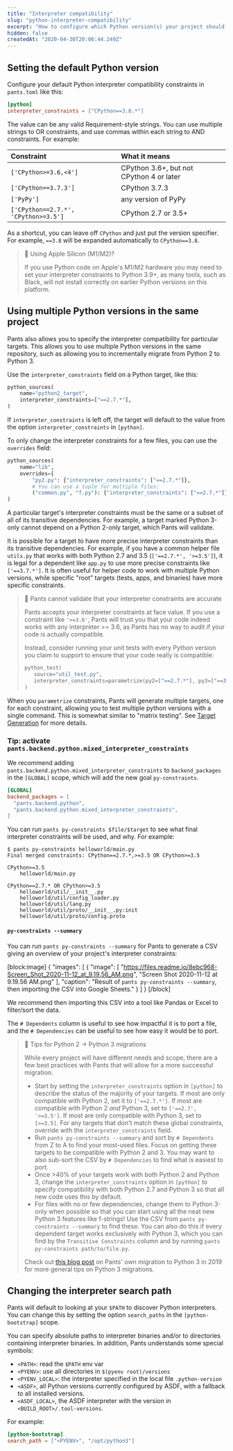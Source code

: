 ```yaml
---
title: "Interpreter compatibility"
slug: "python-interpreter-compatibility"
excerpt: "How to configure which Python version(s) your project should use."
hidden: false
createdAt: "2020-04-30T20:06:44.249Z"
---
```

Setting the default Python version
----------------------------------

Configure your default Python interpreter compatibility constraints in `pants.toml` like this:

```toml pants.toml
[python]
interpreter_constraints = ["CPython==3.8.*"]
```

The value can be any valid Requirement-style strings. You can use multiple strings to OR constraints, and use commas within each string to AND constraints. For example:

| Constraint                           | What it means                            |
| :----------------------------------- | :--------------------------------------- |
| `['CPython>=3.6,<4']`                | CPython 3.6+, but not CPython 4 or later |
| `['CPython==3.7.3']`                 | CPython 3.7.3                            |
| `['PyPy']`                           | any version of PyPy                      |
| `['CPython==2.7.*', 'CPython>=3.5']` | CPython 2.7 or 3.5+                      |

As a shortcut, you can leave off `CPython` and just put the version specifier. For example, `==3.8` will be expanded automatically to `CPython==3.8`.

> 📘 Using Apple Silicon (M1/M2)?
>
> If you use Python code on Apple's M1/M2 hardware you may need to set your interpreter constraints to Python 3.9+, as many tools, such as Black, will not install correctly on earlier Python versions on this platform.

Using multiple Python versions in the same project
--------------------------------------------------

Pants also allows you to specify the interpreter compatibility for particular targets. This allows you to use multiple Python versions in the same repository, such as allowing you to incrementally migrate from Python 2 to Python 3.

Use the `interpreter_constraints` field on a Python target, like this:

```python BUILD
python_sources(
    name="python2_target",
    interpreter_constraints=["==2.7.*"],
)
```

If `interpreter_constraints` is left off, the target will default to the value from the option `interpreter_constraints` in `[python]`.

To only change the interpreter constraints for a few files, you can use the `overrides` field:

```python BUILD
python_sources(
    name="lib",
    overrides={
        "py2.py": {"interpreter_constraints": ["==2.7.*"]},
        # You can use a tuple for multiple files:
        ("common.py", "f.py"): {"interpreter_constraints": ["==2.7.*"]},
)
```

A particular target's interpreter constraints must be the same or a subset of all of its
transitive dependencies. For example, a target marked Python 3-only cannot depend on a
Python 2-only target, which Pants will validate.

It is possible for a target to have more precise interpreter constraints than its transitive
dependencies. For example, if you have a common helper file `utils.py` that works with both
Python 2.7 and 3.5 (`['==2.7.*', '>=3.5']`), it is legal for a dependent like `app.py` to use more
precise constraints like `['==3.7.*']`. It is often useful for helper code to work with multiple
Python versions, while specific "root" targets (tests, apps, and binaries) have more specific
constraints.

> 🚧 Pants cannot validate that your interpreter constraints are accurate
> 
> Pants accepts your interpreter constraints at face value. If you use a constraint like `'>=3.6'`, Pants will trust you that your code indeed works with any interpreter >= 3.6, as Pants has no way to audit if your code is actually compatible.
> 
> Instead, consider running your unit tests with every Python version you claim to support to ensure that your code really is compatible:
> 
> ```python
> python_test(
>    source="util_test.py",
>    interpreter_constraints=parametrize(py2=["==2.7.*"], py3=["==3.6.*"]),
> )
> ```

When you `parametrize` constraints, Pants will generate multiple targets, one for each constraint, allowing you to test multiple python versions with a single command. This is somewhat similar to "matrix testing". See [Target Generation](doc:targets#parametrizing-targets) for more details.

### Tip: activate `pants.backend.python.mixed_interpreter_constraints`

We recommend adding `pants.backend.python.mixed_interpreter_constraints` to `backend_packages` in the `[GLOBAL]` scope, which will add the new goal `py-constraints`.

```toml pants.toml
[GLOBAL]
backend_packages = [
  "pants.backend.python",
  "pants.backend.python.mixed_interpreter_constraints",
]
```

You can run `pants py-constraints $file/$target` to see what final interpreter constraints will be used, and why. For example:

```
$ pants py-constraints helloworld/main.py
Final merged constraints: CPython==2.7.*,>=3.5 OR CPython>=3.5

CPython>=3.5
    helloworld/main.py

CPython==2.7.* OR CPython>=3.5
    helloworld/util/__init__.py
    helloworld/util/config_loader.py
    helloworld/util/lang.py
    helloworld/util/proto/__init__.py:init
    helloworld/util/proto/config.proto
```

#### `py-constraints --summary`

You can run `pants py-constraints --summary` for Pants to generate a CSV giving an overview of your project's interpreter constraints:

[block:image]
{
  "images": [
    {
      "image": [
        "https://files.readme.io/8ebc968-Screen_Shot_2020-11-12_at_9.19.56_AM.png",
        "Screen Shot 2020-11-12 at 9.19.56 AM.png"
      ],
      "caption": "Result of `pants py-constraints --summary`, then importing the CSV into Google Sheets."
    }
  ]
}
[/block]

We recommend then importing this CSV into a tool like Pandas or Excel to filter/sort the data.

The `# Dependents` column is useful to see how impactful it is to port a file, and the `# Dependencies` can be useful to see how easy it would be to port.

> 📘 Tips for Python 2 -> Python 3 migrations
> 
> While every project will have different needs and scope, there are a few best practices with Pants that will allow for a more successful migration.
> 
> - Start by setting the `interpreter_constraints` option in `[python]` to describe the status of the majority of your targets. If most are only compatible with Python 2, set it to `['==2.7.*']`. If most are compatible with Python 2 _and_ Python 3, set to `['==2.7', '>=3.5']`. If most are only compatible with Python 3, set to `[>=3.5]`. For any targets that don't match these global constraints, override with the `interpreter_constraints` field.
> - Run `pants py-constraints --summary` and sort by `# Dependents` from Z to A to find your most-used files. Focus on getting these targets to be compatible with Python 2 and 3. You may want to also sub-sort the CSV by `# Dependencies` to find what is easiest to port.
> - Once >40% of your targets work with both Python 2 and Python 3, change the `interpreter_constraints` option in `[python]` to specify compatibility with both Python 2.7 and Python 3 so that all new code uses this by default.
> - For files with no or few dependencies, change them to Python 3-only when possible so that you can start using all the neat new Python 3 features like f-strings! Use the CSV from `pants py-constraints --summary` to find these. You can also do this if every dependent target works exclusively with Python 3, which you can find by the `Transitive Constraints` column and by running `pants py-constraints path/to/file.py`.
> 
> Check out [this blog post](https://enterprise.foursquare.com/intersections/article/how-our-intern-led-pants-migration-to-python-3/) on Pants' own migration to Python 3 in 2019 for more general tips on Python 3 migrations.

Changing the interpreter search path
------------------------------------

Pants will default to looking at your `$PATH` to discover Python interpreters. You can change this by setting the option `search_paths` in the `[python-bootstrap]` scope.

You can specify absolute paths to interpreter binaries and/or to directories containing interpreter binaries. In addition, Pants understands some special symbols:

- `<PATH>`: read the `$PATH` env var
- `<PYENV>`: use all directories in `$(pyenv root)/versions`
- `<PYENV_LOCAL>`: the interpreter specified in the local file `.python-version`
- `<ASDF>`, all Python versions currently configured by ASDF, with a fallback to all installed versions.
- `<ASDF_LOCAL>`, the ASDF interpreter with the version in `<BUILD_ROOT>/.tool-versions`.

For example:

```toml pants.toml
[python-bootstrap]
search_path = ["<PYENV>", "/opt/python3"]
```
